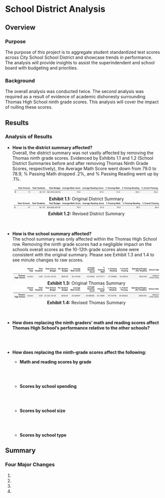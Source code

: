 <h1>School District Analysis</h1>

<h2>Overview</h2>

<h3>Purpose</h3>

<p>
The purpose of this project is to aggregate student standardized test scores across City School School District and showcase trends in performance.  The analysis will provide insights to assist the superindendent and school board with budgeting and priorities.
</p>

<h3>Background</h3>
<p>
The overall analysis was conducted twice.  The second analysis was required as a result of evidence of academic dishonesty surrounding Thomas High School ninth grade scores.  This analysis will cover the impact of nulling these scores.
</p>

<h2>Results</h2>

<h3>Analysis of Results</h3>

<ul>
  <li><b>How is the district summary affected?</b></li>
  Overall, the district summary was not vastly affected by removing the Thomas ninth grade scores.  Evidenced by Exhibits 1.1 and 1.2 (School District Summaries before and after removing Thomas Ninth Grade Scores, respectively), the Average Math Score went down from 79.0 to 78.9, % Passing Math dropped .2%, and % Passing Reading went up by .1%.  
  <p align="center">
  <img src="https://github.com/tc9993/school-district-analysis/blob/main/Resources/original_district_summary.png?raw=true" alt="Original District Summary">
  <b>Exhibit 1.1:</b> Original District Summary
    
  <img src ="https://github.com/tc9993/school-district-analysis/blob/main/Resources/revised_district_summary.png?raw=true" alt="Revised District Summary">
  <b>Exhibit 1.2:</b> Revised District Summary
  </p>
  <br><br>
<li><b>How is the school summary affected?</b></li>
The school summary was only affected within the Thomas High School row.  Removing the ninth grade scores had a negligible impact on the schools overall scores as the 10-12th grade scores alone were consistent with the original summary.  Please see Exhibit 1.3 and 1.4 to see minute changes to raw scores.
  <p align="center">
  <img src="https://github.com/tc9993/school-district-analysis/blob/main/Resources/original_school_summary.png?raw=true" alt="Original Thomas Summary">
  <b>Exhibit 1.3:</b> Original Thomas Summary
    
  <img src ="https://github.com/tc9993/school-district-analysis/blob/main/Resources/revised_school_summary.png?raw=true" alt="Revised Thomas Summary">
  <b>Exhibit 1.4:</b> Revised Thomas Summary
  </p>
<br><br>
<li><b>How does replacing the ninth graders’ math and reading scores affect Thomas High School’s performance relative to the other schools?</b></li>

<br><br>
<li><b>How does replacing the ninth-grade scores affect the following:
  <ul>
  <li><b>Math and reading scores by grade</b></li>
  
  <br><br>
  <li><b>Scores by school spending</b></li>
  
  <br><br>
  <li><b>Scores by school size</b></li>
  
  <br><br>
  <li><b>Scores by school type</b></li>
  
  </ul>
  </b></li>
</ul>

<h2>Summary</h2>

<h3>Four Major Changes</h3>
<ol>
  <li><b></b></li>
  <li><b></b></li>
  <li><b></b></li>
  <li><b></b></li>
</ol>
